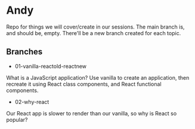 # Andy

Repo for things we will cover/create in our sessions. The main branch is, and should be, empty. There'll be a new branch created for each topic.

## Branches

- 01-vanilla-reactold-reactnew

What is a JavaScript application? Use vanilla to create an application, then recreate it using React class components, and React functional components.


- 02-why-react

Our React app is slower to render than our vanilla, so why is React so popular?
